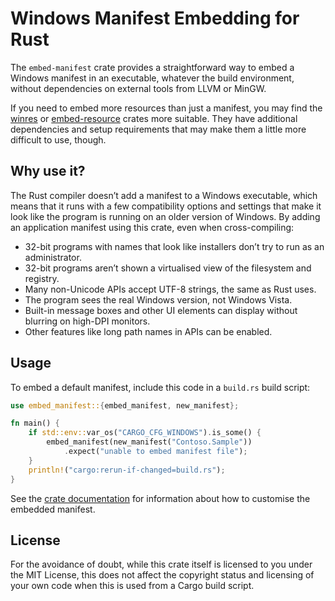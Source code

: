 Windows Manifest Embedding for Rust
===================================

The `embed-manifest` crate provides a straightforward way to embed
a Windows manifest in an executable, whatever the build environment,
without dependencies on external tools from LLVM or MinGW.

If you need to embed more resources than just a manifest, you may
find the [winres](https://crates.io/crates/winres) or
[embed-resource](https://crates.io/crates/embed-resource)
crates more suitable. They have additional dependencies and setup
requirements that may make them a little more difficult to use, though.


Why use it?
-----------

The Rust compiler doesn’t add a manifest to a Windows executable, which
means that it runs with a few compatibility options and settings that
make it look like the program is running on an older version of Windows.
By adding an application manifest using this crate, even when cross-compiling:

- 32-bit programs with names that look like installers don’t try to run
  as an administrator.
- 32-bit programs aren’t shown a virtualised view of the filesystem and
  registry.
- Many non-Unicode APIs accept UTF-8 strings, the same as Rust uses.
- The program sees the real Windows version, not Windows Vista.
- Built-in message boxes and other UI elements can display without blurring
  on high-DPI monitors.
- Other features like long path names in APIs can be enabled.


Usage
-----

To embed a default manifest, include this code in a `build.rs` build
script:

```rust
use embed_manifest::{embed_manifest, new_manifest};

fn main() {
    if std::env::var_os("CARGO_CFG_WINDOWS").is_some() {
        embed_manifest(new_manifest("Contoso.Sample"))
            .expect("unable to embed manifest file");
    }
    println!("cargo:rerun-if-changed=build.rs");
}
```

See the [crate documentation](https://docs.rs/embed-manifest) for
information about how to customise the embedded manifest.


License
-------

For the avoidance of doubt, while this crate itself is licensed to
you under the MIT License, this does not affect the copyright status
and licensing of your own code when this is used from a Cargo build
script.
